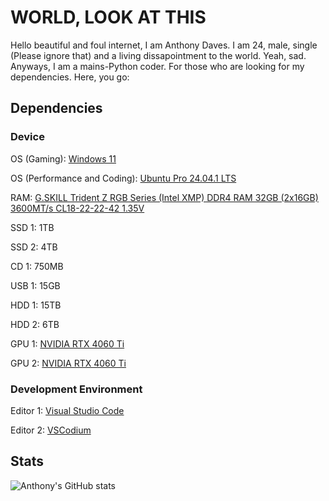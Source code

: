 # WORLD, LOOK AT THIS

Hello beautiful and foul internet, I am Anthony Daves. I am 24, male, single (Please ignore that) and a living dissapointment to the world. Yeah,  sad. Anyways, I am a mains-Python coder. For those who are looking for my dependencies. Here,  you go:

## Dependencies

### Device

OS (Gaming): [Windows 11](https://www.microsoft.com/en-us/software-download/windows11)

OS (Performance and Coding): [Ubuntu Pro 24.04.1 LTS](https://ubuntu.com/pro)

RAM: [G.SKILL Trident Z RGB Series (Intel XMP) DDR4 RAM 32GB (2x16GB) 3600MT/s CL18-22-22-42 1.35V](https://www.amazon.com/G-SKILL-Trident-CL18-22-22-42-Computer-F4-3600C18D-64GTZR/dp/B08176KLZT/ref=sr_1_3?s=electronics&sr=1-3)

SSD 1: 1TB

SSD 2: 4TB

CD 1: 750MB

USB 1: 15GB

HDD 1: 15TB

HDD 2: 6TB

GPU 1: [NVIDIA RTX 4060 Ti](https://marketplace.nvidia.com/en-us/consumer/graphics-cards/?locale=en-us&page=1&limit=12&gpu=RTX%204060%20Ti&gpu_filter=RTX%204070%20Ti%20SUPER~1,RTX%204070%20Ti~2,RTX%204070%20SUPER~4,RTX%204060%20Ti~1,RTX%204060~7,RTX%203050~2)

GPU 2: [NVIDIA RTX 4060 Ti](https://marketplace.nvidia.com/en-us/consumer/graphics-cards/?locale=en-us&page=1&limit=12&gpu=RTX%204060%20Ti&gpu_filter=RTX%204070%20Ti%20SUPER~1,RTX%204070%20Ti~2,RTX%204070%20SUPER~4,RTX%204060%20Ti~1,RTX%204060~7,RTX%203050~2)

### Development Environment

Editor 1: [Visual Studio Code](https://code.visualstudio.com/)

Editor 2: [VSCodium](https://github.com/VSCodium/vscodium/releases)

## Stats


![Anthony's GitHub stats](https://github-readme-stats.vercel.app/api?username=adaves1&show=reviews,discussions_started,discussions_answered,prs_merged,prs_merged_percentage)
<!---
Kuagweer/Kuagweer is a ✨ special ✨ repository because its `README.md` (this file) appears on your GitHub profile.
You can click the Preview link to take a look at your changes.
--->
